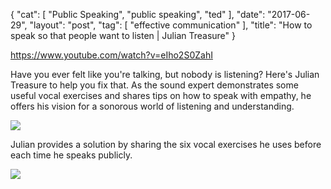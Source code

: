 {
   "cat": [
      "Public Speaking",
      "public speaking",
      "ted"
   ],
   "date": "2017-06-29",
   "layout": "post",
   "tag": [
      "effective communication"
   ],
   "title": "How to speak so that people want to listen | Julian Treasure"
}

https://www.youtube.com/watch?v=eIho2S0ZahI

Have you ever felt like you're talking, but nobody is listening? Here's Julian Treasure to help you fix that. As the sound expert demonstrates some useful vocal exercises and shares tips on how to speak with empathy, he offers his vision for a sonorous world of listening and understanding.

![](Screen-Shot-2017-06-29-at-10.45.20-AM-300x168.png)

Julian provides a solution by sharing the six vocal exercises he uses before each time he speaks publicly.

![](Screen-Shot-2017-06-29-at-10.48.51-AM-300x169.png)
